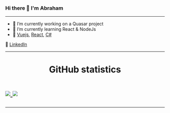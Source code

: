 ### Hi there 👋 I'm Abraham
---

- 🔭 I’m currently working on a Quasar project
- 🌱 I’m currently learning React & NodeJs
- 💜 [Vuejs][vuejs], [React][react], [C#][csharp]

👔 [LinkedIn][linkedin]

[vuejs]:https://vuejs.org
[react]: http://reactjs.org
[csharp]: https://docs.microsoft.com/en-us/dotnet/csharp/
[linkedin]: https://www.linkedin.com/in/abraham-eishow/

---

<h1 align="center">GitHub statistics<h1>

<a href="https://github.com/Abrei852">
   <img align="center" src="https://github-readme-stats.vercel.app/api/top-langs/?username=abrei852"/>
</a>
<a href="https://github.com/abrei852">
  <img align="center" src="https://github-readme-stats.vercel.app/api?username=abrei852"/>
</a>

---

